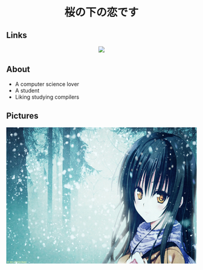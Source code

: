 <!-- 基本信息展示 -->
<div class="name" align="center"><h1>桜の下の恋です</h1></div>

## Links
<!-- 链接展示 -->
<div class="links" align="center"><a href="https://space.bilibili.com/660127072/"><img src="https://img.shields.io/badge/Bilibili-B站-ff69b4" /></a></div>

## About
- A computer science lover
- A student
- Liking studying compilers

## Pictures
<!-- 图片展示 -->
<div class="images" align="center"> <img src=".\228083.jpg" height=360px width=570px></div>

